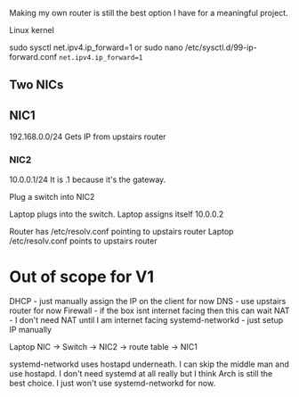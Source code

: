 Making my own router is still the best option I have for a meaningful project.

Linux kernel

sudo sysctl net.ipv4.ip_forward=1
or
sudo nano /etc/sysctl.d/99-ip-forward.conf
`net.ipv4.ip_forward=1`

## Two NICs

## NIC1
192.168.0.0/24
Gets IP from upstairs router
### NIC2
10.0.0.1/24
It is .1 because it's the gateway.

Plug a switch into NIC2

Laptop plugs into the switch. Laptop assigns itself 10.0.0.2

Router has /etc/resolv.conf pointing to upstairs router
Laptop /etc/resolv.conf points to upstairs router




# Out of scope for V1
DHCP - just manually assign the IP on the client for now
DNS - use upstairs router for now
Firewall - if the box isnt internet facing then this can wait
NAT - I don't need NAT until I am internet facing
systemd-networkd - just setup IP manually



Laptop NIC -> Switch -> NIC2 -> route table -> NIC1

systemd-networkd uses hostapd underneath. I can skip the middle man and use hostapd. I don't need systemd at all really but I think Arch is still the best choice. I just won't use systemd-networkd for now.